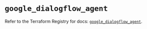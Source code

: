 # `google_dialogflow_agent`

Refer to the Terraform Registry for docs: [`google_dialogflow_agent`](https://registry.terraform.io/providers/hashicorp/google/6.40.0/docs/resources/dialogflow_agent).
